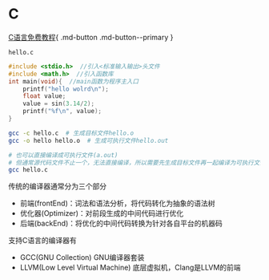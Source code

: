 # C

[C语言免费教程](https://wangdoc.com/clang/intro.html){ .md-button .md-button--primary }

`hello.c`

```c
#include <stdio.h>  //引入<标准输入输出>头文件
#include <math.h>  //引入函数库
int main(void){  //main函数为程序主入口
    printf("hello wolrd\n");
    float value;
    value = sin(3.14/2);
    printf("%f\n", value);
}
```

```bash
gcc -c hello.c  # 生成目标文件hello.o
gcc -o hello hello.o  # 生成可执行文件hello.out

# 也可以直接编译成可执行文件(a.out)
# 但通常源代码文件不止一个，无法直接编译，所以需要先生成目标文件再一起编译为可执行文件
gcc hello.c
```

传统的编译器通常分为三个部分

- 前端(frontEnd)：词法和语法分析，将代码转化为抽象的语法树
- 优化器(Optimizer)：对前段生成的中间代码进行优化
- 后端(backEnd)：将优化的中间代码转换为针对各自平台的机器码

支持C语言的编译器有

- GCC(GNU Collection) GNU编译器套装
- LLVM(Low Level Virtual Machine) 底层虚拟机，Clang是LLVM的前端